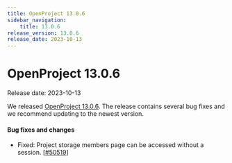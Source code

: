 ```yaml
---
title: OpenProject 13.0.6
sidebar_navigation:
    title: 13.0.6
release_version: 13.0.6
release_date: 2023-10-13
---
```


# OpenProject 13.0.6

Release date: 2023-10-13

We released [OpenProject 13.0.6](https://community.openproject.org/versions/1937).
The release contains several bug fixes and we recommend updating to the newest version.

<!--more-->
#### Bug fixes and changes

- Fixed: Project storage members page can be accessed without a session. \[[#50519](https://community.openproject.org/wp/50519)\]
